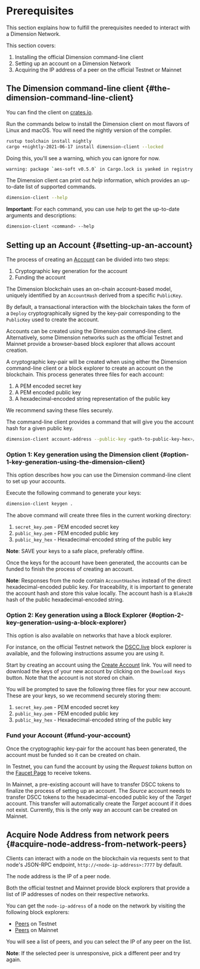 # Prerequisites

This section explains how to fulfill the prerequisites needed to interact with a Dimension Network.

This section covers:

1.  Installing the official Dimension command-line client
2.  Setting up an account on a Dimension Network
3.  Acquiring the IP address of a peer on the official Testnet or Mainnet

## The Dimension command-line client {#the-dimension-command-line-client}

You can find the client on [crates.io](https://crates.io/crates/dimension-client).

Run the commands below to install the Dimension client on most flavors of Linux and macOS. You will need the nightly version of the compiler.

```bash
rustup toolchain install nightly
cargo +nightly-2021-06-17 install dimension-client --locked
```

Doing this, you'll see a warning, which you can ignore for now.

```bash
warning: package `aes-soft v0.5.0` in Cargo.lock is yanked in registry `crates.io`, consider running without --locked
```

The Dimension client can print out _help_ information, which provides an up-to-date list of supported commands.

```bash
dimension-client --help
```

**Important**: For each command, you can use _help_ to get the up-to-date arguments and descriptions:

```bash
dimension-client <command> --help
```

## Setting up an Account {#setting-up-an-account}

The process of creating an [Account](https://docs.dimensionlabs.io/en/latest/implementation/accounts.html) can be divided into two steps:

1.  Cryptographic key generation for the account
2.  Funding the account

The Dimension blockchain uses an on-chain account-based model, uniquely identified by an `AccountHash` derived from a specific `PublicKey`.

By default, a transactional interaction with the blockchain takes the form of a `Deploy` cryptographically signed by the key-pair corresponding to the `PublicKey` used to create the account.

Accounts can be created using the Dimension command-line client. Alternatively, some Dimension networks such as the official Testnet and Mainnet provide a browser-based block explorer that allows account creation.

A cryptographic key-pair will be created when using either the Dimension command-line client or a block explorer to create an account on the blockchain. This process generates three files for each account:

1.  A PEM encoded secret key
2.  A PEM encoded public key
3.  A hexadecimal-encoded string representation of the public key

We recommend saving these files securely.

The command-line client provides a command that will give you the account hash for a given public key.

```bash
dimension-client account-address --public-key <path-to-public-key-hex>/public_key_hex
```

### Option 1: Key generation using the Dimension client {#option-1-key-generation-using-the-dimension-client}

This option describes how you can use the Dimension command-line client to set up your accounts.

Execute the following command to generate your keys:

```bash
dimension-client keygen .
```

The above command will create three files in the current working directory:

1.  `secret_key.pem` - PEM encoded secret key
2.  `public_key.pem` - PEM encoded public key
3.  `public_key_hex` - Hexadecimal-encoded string of the public key

**Note**: SAVE your keys to a safe place, preferably offline.

Once the keys for the account have been generated, the accounts can be funded to finish the process of creating an account.

**Note**: Responses from the node contain `AccountHashes` instead of the direct hexadecimal-encoded public key. For traceability, it is important to generate the account hash and store this value locally. The account hash is a `Blake2B` hash of the public hexadecimal-encoded string.

### Option 2: Key generation using a Block Explorer {#option-2-key-generation-using-a-block-explorer}

This option is also available on networks that have a block explorer.

For instance, on the official Testnet network the [DSCC.live](https://testnet.dscc.live/) block explorer is available, and the following instructions assume you are using it.

Start by creating an account using the [Create Account](https://testnet.dscc.live/create-account) link. You will need to download the keys of your new account by clicking on the `Download Keys` button. Note that the account is not stored on chain.

You will be prompted to save the following three files for your new account. These are your keys, so we recommend securely storing them:

1.  `secret_key.pem` - PEM encoded secret key
2.  `public_key.pem` - PEM encoded public key
3.  `public_key_hex` - Hexadecimal-encoded string of the public key

### Fund your Account {#fund-your-account}

Once the cryptographic key-pair for the account has been generated, the account must be funded so it can be created on chain.

In Testnet, you can fund the account by using the _Request tokens_ button on the [Faucet Page](https://testnet.dscc.live/tools/faucet) to receive tokens.

In Mainnet, a pre-existing account will have to transfer DSCC tokens to finalize the process of setting up an account. The _Source_ account needs to transfer DSCC tokens to the hexadecimal-encoded public key of the _Target_ account. This transfer will automatically create the _Target_ account if it does not exist. Currently, this is the only way an account can be created on Mainnet.

## Acquire Node Address from network peers {#acquire-node-address-from-network-peers}

Clients can interact with a node on the blockchain via requests sent to that node's JSON-RPC endpoint, `http://<node-ip-address>:7777` by default.

The node address is the IP of a peer node.

Both the official testnet and Mainnet provide block explorers that provide a list of IP addresses of nodes on their respective networks.

You can get the `node-ip-address` of a node on the network by visiting the following block explorers:

-   [Peers](https://testnet.dscc.live/tools/peers) on Testnet
-   [Peers](https://dscc.live/tools/peers) on Mainnet

You will see a list of peers, and you can select the IP of any peer on the list.

**Note**: If the selected peer is unresponsive, pick a different peer and try again.
